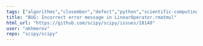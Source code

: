 ```yaml
---
tags: ["algorithms","closember","defect","python","scientific-computing","scipy","scipy.sparse.linalg"]
title: "BUG: Incorrect error message in LinearOperator.rmatmul"
html_url: "https://github.com/scipy/scipy/issues/18140"
user: "akhmerov"
repo: "scipy/scipy"
---
```


